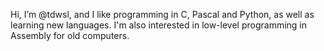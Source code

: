 Hi, I’m @tdwsl, and I like programming in C, Pascal and Python, as well as learning new languages. I'm also interested in low-level programming in Assembly for old computers.
